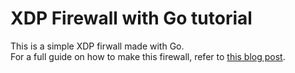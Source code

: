 # XDP Firewall with Go tutorial 

This is a simple XDP firwall made with Go. <br>
For a full guide on how to make this firewall, refer to [this blog post](https://dev.to/hbeh/simple-xdp-firwall-with-golang-4ii5).